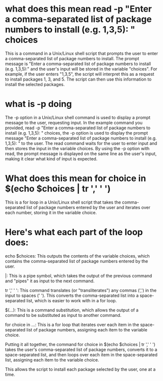 # what does this mean read -p "Enter a comma-separated list of package numbers to install (e.g. 1,3,5): " choices

This is a command in a Unix/Linux shell script that prompts the user to enter a comma-separated list of package numbers to install. 
The prompt message is "Enter a comma-separated list of package numbers to install (e.g. 1,3,5):" and the user's input will be stored in the variable "choices".
For example, if the user enters "1,3,5", the script will interpret this as a request to install packages 1, 3, and 5. 
The script can then use this information to install the selected packages.

# what is -p doing 
The -p option in a Unix/Linux shell command is used to display a prompt message to the user, requesting input. 
In the example command you provided, read -p "Enter a comma-separated list of package numbers to install (e.g. 1,3,5): " choices, 
the -p option is used to display the prompt message "Enter a comma-separated list of package numbers to install (e.g. 1,3,5): " to the user.
The read command waits for the user to enter input and then stores the input in the variable choices. 
By using the -p option with read, the prompt message is displayed on the same line as the user's input, making it clear what kind of input is expected.

# What does this mean  for choice in $(echo $choices | tr ',' ' ')

This is a for loop in a Unix/Linux shell script that takes the comma-separated list of package numbers entered by the user and iterates over each number, 
storing it in the variable choice.

# Here's what each part of the loop does:

echo $choices: This outputs the contents of the variable choices, which contains the comma-separated list of package numbers entered by the user.

|: This is a pipe symbol, which takes the output of the previous command and "pipes" it as input to the next command.

tr ',' ' ': This command translates (or "transliterates") any commas (',') in the input to spaces (' '). This converts the comma-separated list into a space-separated list, which is easier to work with in a for loop.

$(...): This is a command substitution, which allows the output of a command to be substituted as input to another command.

for choice in ...: This is a for loop that iterates over each item in the space-separated list of package numbers, assigning each item to the variable choice.

Putting it all together, the command for choice in $(echo $choices | tr ',' ' ') takes the user's comma-separated list of package numbers, converts it to a space-separated list, and then loops over each item in the space-separated list, assigning each item to the variable choice. 

This allows the script to install each package selected by the user, one at a time.

